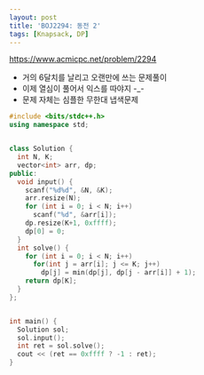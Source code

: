 ```yaml
---
layout: post
title: 'BOJ2294: 동전 2'
tags: [Knapsack, DP]
---
```


<https://www.acmicpc.net/problem/2294>

- 거의 6달치를 날리고 오랜만에 쓰는 문제풀이
- 이제 열심이 풀어서 익스를 따야지 -_-
- 문제 자체는 심플한 무한대 냅색문제

```cpp
#include <bits/stdc++.h>
using namespace std;


class Solution {
  int N, K;
  vector<int> arr, dp;
public:
  void input() {
    scanf("%d%d", &N, &K);
    arr.resize(N);
    for (int i = 0; i < N; i++)
      scanf("%d", &arr[i]);
    dp.resize(K+1, 0xffff);
    dp[0] = 0;
  }
  int solve() {
    for (int i = 0; i < N; i++)
      for(int j = arr[i]; j <= K; j++)
        dp[j] = min(dp[j], dp[j - arr[i]] + 1);
    return dp[K];
  }
};


int main() {
  Solution sol;
  sol.input();
  int ret = sol.solve();
  cout << (ret == 0xffff ? -1 : ret);
}


```
